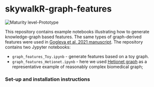 # skywalkR-graph-features
![Maturity level-Prototype](https://img.shields.io/badge/Maturity%20Level-Prototype-red)

This repository contains example notebooks illustrating how to generate knowledge-graph based features. The same types of graph-derived features were used in [Gogleva et al, 2021 manuscript](https://www.biorxiv.org/content/10.1101/2021.07.23.453506v3). 
The repository contains two Jypyter notebooks: 
 - ``graph_features_Toy.ipynb`` - generate features based on a toy graph.
 - ``graph_features_Hetionet.ipynb`` - here we used [Hetionet graph](https://het.io/about/#whats-in-hetionet) as a representative example of reasonably complex biomedical graph;

### Set-up and installation instructions 
